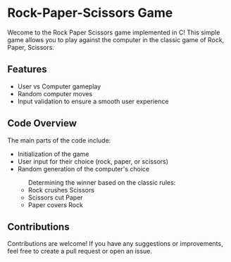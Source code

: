 <h1>Rock-Paper-Scissors Game</h1>
<p>Wecome to the Rock Paper Scissors game implemented in C! This simple game allows you to play against the computer in the classic game of Rock, Paper, Scissors.</p>

<h2>Features</h2>
<ul>
  <li>User vs Computer gameplay</li>
  <li>Random computer moves</li>
  <li>Input validation to ensure a smooth user experience</li>
</ul>

<h2>Code Overview</h2>
<p>The main parts of the code include:</p>
<ul>
  <li>Initialization of the game </li>
  <li>User input for their choice (rock, paper, or scissors)</li>
  <li>Random generation of the computer's choice</li>
  <ul>Determining the winner based on the classic rules: 
    <li>Rock crushes Scissors</li>
    <li>Scissors cut Paper</li>
    <li>Paper covers Rock</li>
  </ul>
</ul>

<h2>Contributions</h2>
<p>Contributions are welcome! If you have any suggestions or improvements, feel free to create a pull request or open an issue.</p>
